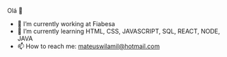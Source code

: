 Olá 👋

- 🔭 I’m currently working at Fiabesa
- 🌱 I’m currently learning HTML, CSS, JAVASCRIPT, SQL, REACT, NODE, JAVA
- 📫 How to reach me: mateuswilamil@hotmail.com
